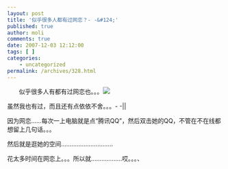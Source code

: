 ```yaml
---
layout: post
title: '似乎很多人都有过网恋？- -&#124;'
published: true
author: moli
comments: true
date: 2007-12-03 12:12:00
tags: [ ]
categories:
    - uncategorized
permalink: /archives/328.html
---
```

&nbsp;&nbsp;&nbsp;&nbsp;&nbsp;&nbsp; 似乎很多人有都有过网恋也。。。![][1]

虽然我也有过，而且还有点依依不舍。。。- -||

因为网恋……每次一上电脑就是点&ldquo;腾讯QQ&rdquo;，然后双击她的QQ，不管在不在线都想留上几句话。。。

然后就是逛她的空间…………………………

花太多时间在网恋上。。。所以就………………哎。。。、

 [1]: http://img.baidu.com/hi/face/i_f11.gif